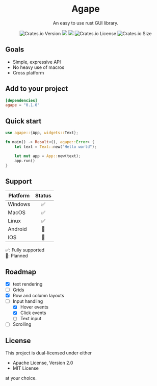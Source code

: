 <h1 align="center">Agape</h1>
<p align="center">An easy to use rust GUI library.</p>
<div align="center">
  <img alt="Crates.io Version" src="https://img.shields.io/crates/v/agape">
  <img src="https://img.shields.io/docsrs/agape"/>
  <img src="https://img.shields.io/github/actions/workflow/status/snubwoody/agape-rs/rust.yml"/>
  <img alt="Crates.io License" src="https://img.shields.io/crates/l/agape">
  <img alt="Crates.io Size" src="https://img.shields.io/crates/size/agape">

</div>

## Goals

- Simple, expressive API
- No heavy use of macros
- Cross platform

## Add to your project

```toml
[dependencies]
agape = "0.1.0"
```

## Quick start

```rust
use agape::{App, widgets::Text};

fn main() -> Result<(), agape::Error> {
    let text = Text::new("Hello world");

    let mut app = App::new(text);
    app.run()
}
```

## Support

| Platform | Status |
|----------|:------:|
| Windows  |   ✅    |
| MacOS    |   ✅    |
| Linux    |   ✅    |
| Android  |   🚧   |
| IOS      |   🚧   |

✅: Fully supported  
🚧: Planned

## Roadmap

- [x] text rendering
- [ ] Grids
- [x] Row and column layouts
- [ ] Input handling
    - [x] Hover events
    - [x] Click events
    - [ ] Text input
- [ ] Scrolling

## License

This project is dual-licensed under either

- Apache License, Version 2.0
- MIT License

at your choice.

